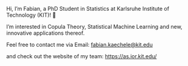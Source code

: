 Hi, I’m Fabian, a PhD Student in Statistics at Karlsruhe Institute of Technology (KIT)! 👋 

I’m interested in Copula Theory, Statistical Machine Learning and new, innovative applications thereof.

Feel free to contact me via Email: fabian.kaechele@kit.edu

and check out the website of my team: https://as.ior.kit.edu/  





